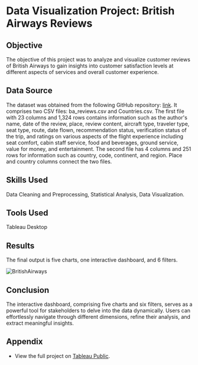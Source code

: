 # Data Visualization Project: British Airways Reviews
## Objective
The objective of this project was to analyze and visualize customer reviews of British Airways to gain insights into customer satisfaction levels at different aspects of services and overall customer experience.
## Data Source
The dataset was obtained from the following GitHub repository: [link](https://github.com/mochen862/tableau-end-to-end-portfolio-project). It comprises two CSV files: ba_reviews.csv and Countries.csv. The first file with 23 columns and 1,324 rows contains information such as the author's name, date of the review, place, review content, aircraft type, traveler type, seat type, route, date flown, recommendation status, verification status of the trip, and ratings on various aspects of the flight experience including seat comfort, cabin staff service, food and beverages, ground service, value for money, and entertainment. The second file has 4 columns and 251 rows for information such as country, code, continent, and region. Place and country columns connect the two files.
## Skills Used
Data Cleaning and Preprocessing, Statistical Analysis, Data Visualization.
## Tools Used
Tableau Desktop
## Results
The final output is five charts, one interactive dashboard, and 6 filters.

![BritishAirways](https://github.com/oarisur/tableau-projects/assets/72446927/f20ca57d-bc69-4c24-b47f-935c328460d2)

## Conclusion
The interactive dashboard, comprising five charts and six filters, serves as a powerful tool for stakeholders to delve into the data dynamically. Users can effortlessly navigate through different dimensions, refine their analysis, and extract meaningful insights.
## Appendix
- View the full project on [Tableau Public](https://public.tableau.com/app/profile/oarisur.rahman/viz/BritishAirwaysReviews_17119832123640/BritishAirwaysReviewsDashboard).
